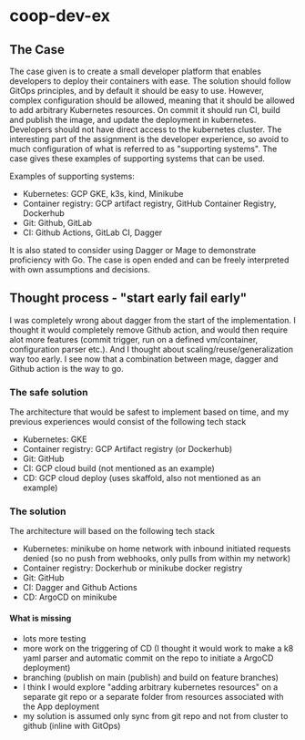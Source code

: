 # coop-dev-ex

## The Case 
The case given is to create a small developer platform that enables developers to deploy their containers with ease. The solution should follow GitOps principles, and by default it should be easy to use. However, complex configuration should be allowed, meaning that it should be allowed to add arbitrary Kubernetes resources. On commit it should run CI, build and publish the image, and update the deployment in kubernetes. Developers should not have direct access to the kubernetes cluster. The interesting part of the assignment is the developer experience, so avoid to much configuration of what is referred to as "supporting systems". The case gives these examples of supporting systems that can be used. 

Examples of supporting systems:
* Kubernetes: GCP GKE, k3s, kind, Minikube  
* Container registry: GCP artifact registry, GitHub Container Registry, Dockerhub
* Git: Github, GitLab  
* CI: Github Actions, GitLab CI, Dagger

It is also stated to consider using Dagger or Mage to demonstrate proficiency with Go. The case is open ended and can be freely interpreted with own assumptions and decisions.   

## Thought process - "start early fail early"
I was completely wrong about dagger from the start of the implementation. I thought it would completely remove Github action, and would then require alot more features (commit trigger, run on a defined vm/container, configuration parser etc.). And I thought about scaling/reuse/generalization way too early. I see now that a combination between mage, dagger and Github action is the way to go.   

### The safe solution 
The architecture that would be safest to implement based on time, and my previous experiences would consist of the following tech stack
* Kubernetes: GKE
* Container registry: GCP Artifact registry (or Dockerhub)
* Git: GitHub
* CI: GCP cloud build (not mentioned as an example)
* CD: GCP cloud deploy (uses skaffold, also not mentioned as an example)    

### The solution 
The architecture will based on the following tech stack
* Kubernetes: minikube on home network with inbound initiated requests denied (so no push from webhooks, only pulls from within my network) 
* Container registry: Dockerhub or minikube docker registry
* Git: GitHub
* CI: Dagger and Github Actions 
* CD: ArgoCD on minikube

#### What is missing 

* lots more testing
* more work on the triggering of CD (I thought it would work to make a k8 yaml parser and automatic commit on the repo to initiate a ArgoCD deployment)
* branching (publish on main (publish) and build on feature branches)  
* I think I would explore "adding arbitrary kubernetes resources" on a separate git repo or a separate folder from resources associated with the App deployment
* my solution is assumed only sync from git repo and not from cluster to github (inline with GitOps)   

